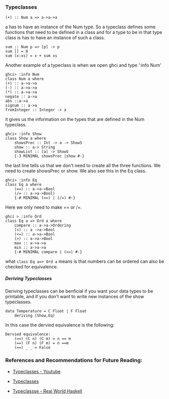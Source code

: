 ### Typeclasses 

```
(+) :: Num a => a->a->a
```
a has to have an instance of the Num type. So a typeclass defines some functions that need to be defined in a class and for a type to be in that type class is has to have an instance of such a class. 

```
sum :: Num p => [p] -> p
sum [] = 0
sum (x:xs) = x + sum xs
```

Another example of a typeclass is when we open ghci and type ':info Num'

```
ghci> :info Num 
class Num a where 
(+) :: a->a->a
(-) :: a->a->a
(*) :: a->a->a
negate :: a->a
abs ::a->a
signum :: a->a
fromInteger :: Integer -> a
```
it gives us the information on the types that are defined in the Num typeclass. 

```
ghci> :info Show 
class Show a where 
    showsPrec :: Int -> a -> ShowS
    show :: a-> String 
    showList :: [a] -> ShowS
    {-3 MINIMAL showsPrec |show #-}
```
the last line tells us that we don't need to create all the three functions. We need to create showsPrec or show. We also see this in the Eq class.

```
ghci> :info Eq 
class Eq a where 
    (==) :: a->a->Bool
    (/= :: a->a->Bool)
    {-# MINIMAL (==) | (/=) #-}
```
Here we only need to make == or /=.


```
ghci > :info Ord 
class Eq a => Ord a where 
    compare :: a->a->Ordering 
    (<) :: a ->a->Bool
    (<=) :: a->a->Bool
    (>) :: a->a->Bool
    max :: a->a->a
    min :: a->a->a
    {-# MINIMAL compare | (<=) #-}
```
what `class Eq a=> Ord a` means is that numbers can be ordered can also be checked for equivalence. 


##### Deriving Typeclasses
Deriving typeclasses can be benficial if you want your data types to be printable, and if you don't want to write new instances of the show typeclasses. 

```
data Temperature = C Float | F Float 
    deriving (Show,Eq)
```
In this case the dervied equivalence is the following:

```
Dervied equivalence:
    (==) (C n) (C m) = n == m
    (==) (F n) (F m) = n ==m 
    (==) _ _ = False
```


### References and Recommendations for Future Reading:
- [Typeclasses - Youtube](https://www.youtube.com/watch?v=1txgSlcpQmo&list=PLe7Ei6viL6jGp1Rfu0dil1JH1SHk9bgDV&index=13)

- [Typeclasses](http://learnyouahaskell.com/types-and-typeclasses)

- [Typeclassse - Real World Haskell](http://book.realworldhaskell.org/read/using-typeclasses.html)
